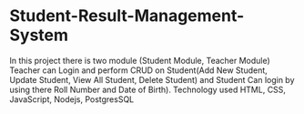 # Student-Result-Management-System
In this project there is two module (Student Module, Teacher Module) Teacher can Login and perform CRUD on Student(Add New Student, Update Student, View All Student, Delete Student) and Student Can login by using there Roll Number and Date of Birth). Technology used HTML, CSS, JavaScript, Nodejs, PostgresSQL

